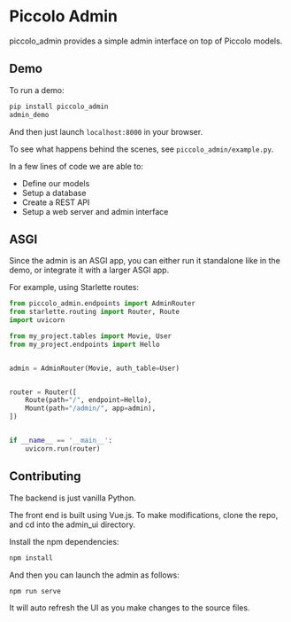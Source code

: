 # Piccolo Admin

piccolo_admin provides a simple admin interface on top of Piccolo models.

## Demo

To run a demo:

```bash
pip install piccolo_admin
admin_demo
```

And then just launch `localhost:8000` in your browser.

To see what happens behind the scenes, see `piccolo_admin/example.py`.

In a few lines of code we are able to:

 * Define our models
 * Setup a database
 * Create a REST API
 * Setup a web server and admin interface

## ASGI

Since the admin is an ASGI app, you can either run it standalone like in the demo, or integrate it with a larger ASGI app.

For example, using Starlette routes:

```python
from piccolo_admin.endpoints import AdminRouter
from starlette.routing import Router, Route
import uvicorn

from my_project.tables import Movie, User
from my_project.endpoints import Hello


admin = AdminRouter(Movie, auth_table=User)


router = Router([
    Route(path="/", endpoint=Hello),
    Mount(path="/admin/", app=admin),
])


if __name__ == '__main__':
    uvicorn.run(router)

```

## Contributing

The backend is just vanilla Python.

The front end is built using Vue.js. To make modifications, clone the repo, and cd into the admin_ui directory.

Install the npm dependencies:

```bash
npm install
```

And then you can launch the admin as follows:

```bash
npm run serve
```

It will auto refresh the UI as you make changes to the source files.
